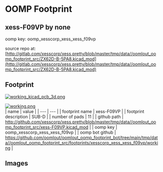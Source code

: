 # OOMP Footprint  
## xess-F09VP  by none  
  
oomp key: oomp_xesscorp_xess_xess_f09vp  
  
source repo at: [http://gitlab.com/xesscorp/xess.pretty/blob/master/tmp/data//oomlout_oomp_footprint_src/ZX62D-B-5PA8.kicad_mod](http://gitlab.com/xesscorp/xess.pretty/blob/master/tmp/data//oomlout_oomp_footprint_src/ZX62D-B-5PA8.kicad_mod)  
## Footprint  
  
[![working_kicad_pcb_3d.png](working_kicad_pcb_3d_600.png)](working_kicad_pcb_3d.png)  
  
[![working.png](working_600.png)](working.png)  
| name | value | 
| --- | --- | 
| footprint name | xess-F09VP | 
| footprint description | SUB-D | 
| number of pads | 11 | 
| github path | http://github.com/xesscorp/xess.pretty/blob/master/tmp/data//oomlout_oomp_footprint_src/xess-F09VP.kicad_mod | 
| oomp key | oomp_xesscorp_xess_xess_f09vp | 
| oomp bot github | https://github.com/oomlout/oomlout_oomp_footprint_bot/tree/main/tmp/data//oomlout_oomp_footprint_src/footprints/xesscorp_xess_xess_f09vp/working | 
## Images  
